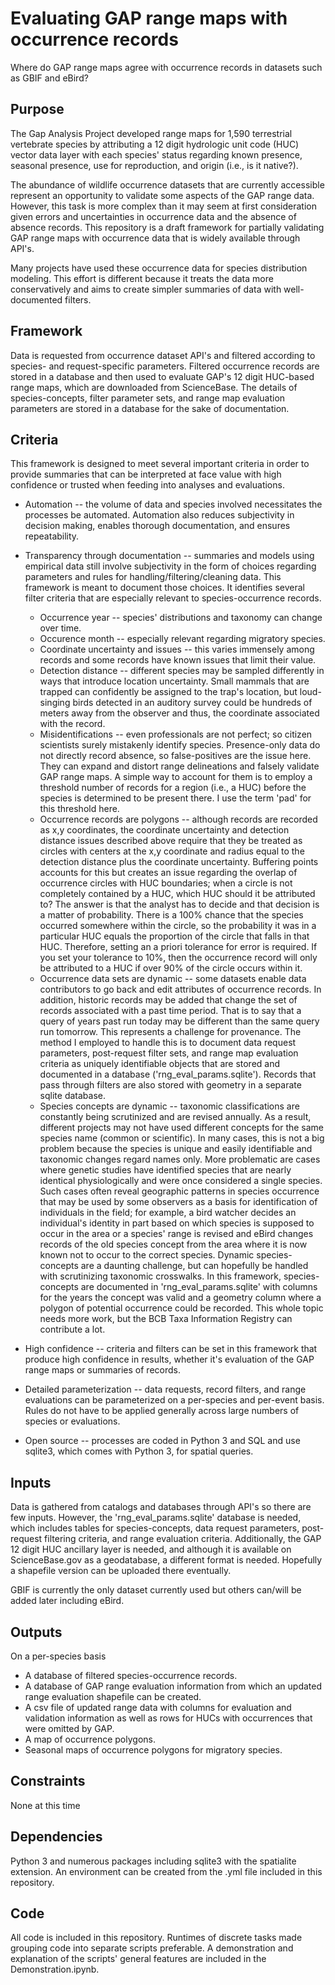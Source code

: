 # Evaluating GAP range maps with occurrence records
Where do GAP range maps agree with occurrence records in datasets such as GBIF and eBird?

## Purpose
The Gap Analysis Project developed range maps for 1,590 terrestrial vertebrate species by attributing a 12 digit hydrologic unit code (HUC) vector data layer with each species' status regarding known presence, seasonal presence, use for reproduction, and origin (i.e., is it native?).  

The abundance of wildlife occurrence datasets that are currently accessible represent an opportunity to validate some aspects of the GAP range data.  However, this task is more complex than it may seem at first consideration given errors and uncertainties in occurrence data and the absence of absence records.  This repository is a draft framework for partially validating GAP range maps with occurrence data that is widely available through API's.  

Many projects have used these occurrence data for species distribution modeling.  This effort is different because it treats the data more conservatively and aims to create simpler summaries of data with well-documented filters.

## Framework
Data is requested from occurrence dataset API's and filtered according to species- and request-specific parameters.  Filtered occurrence records are stored in a database and then used to evaluate GAP's 12 digit HUC-based range maps, which are downloaded from ScienceBase.  The details of species-concepts, filter parameter sets, and range map evaluation parameters are stored in a database for the sake of documentation.

## Criteria
This framework is designed to meet several important criteria in order to provide summaries that can be interpreted at face value with high confidence or trusted when feeding into analyses and evaluations.
* Automation -- the volume of data and species involved necessitates the processes be automated. Automation also reduces subjectivity in decision making, enables thorough documentation, and ensures repeatability.

* Transparency through documentation -- summaries and models using  empirical data still involve subjectivity in the form of choices regarding parameters and rules for handling/filtering/cleaning data.  This framework is meant to document those choices.  It identifies several filter criteria that are especially relevant to species-occurrence records.
  * Occurrence year -- species' distributions and taxonomy can change over time.
  * Occurence month -- especially relevant regarding migratory species.
  * Coordinate uncertainty and issues -- this varies immensely among records and some records have known issues that limit their value.
  * Detection distance -- different species may be sampled differently in ways that introduce location uncertainty.  Small mammals that are trapped can confidently be assigned to the trap's location, but loud-singing birds detected in an auditory survey could be hundreds of meters away from the observer and thus, the coordinate associated with the record.  
  * Misidentifications -- even professionals are not perfect; so citizen scientists surely mistakenly identify species.  Presence-only data do not directly record absence, so false-positives are the issue here.  They can expand and distort range delineations and falsely validate GAP range maps.  A simple way to account for them is to employ a threshold number of records for a region (i.e., a HUC) before the species is determined to be present there.  I use the term 'pad' for this threshold here.
  * Occurrence records are polygons -- although records are recorded as x,y coordinates, the coordinate uncertainty and detection distance issues described above require that they be treated as circles with centers at the x,y coordinate and radius equal to the detection distance plus the coordinate uncertainty.  Buffering points accounts for this but creates an issue regarding the overlap of occurrence circles with HUC boundaries; when a circle is not completely contained by a HUC, which HUC should it be attributed to?  The answer is that the analyst has to decide and that decision is a matter of probability.  There is a 100% chance that the species occurred somewhere within the circle, so the probability it was in a particular HUC equals the proportion of the circle that falls in that HUC.  Therefore, setting an a priori tolerance for error is required.  If you set your tolerance to 10%, then the occurrence record will only be attributed to a HUC if over 90% of the circle occurs within it.  
  * Occurrence data sets are dynamic -- some datasets enable data contributors to go back and edit attributes of occurrence records.  In addition, historic records may be added that change the set of records associated with a past time period.  That is to say that a query of years past run today may be different than the same query run tomorrow.  This represents a challenge for provenance.  The method I employed to handle this is to document data request parameters, post-request filter sets, and range map evaluation criteria as uniquely identifiable objects that are stored and documented in a database ('rng_eval_params.sqlite').  Records that pass through filters are also stored with geometry in a separate sqlite database.
  * Species concepts are dynamic -- taxonomic classifications are constantly being scrutinized and are revised annually.  As a result, different projects may not have used different concepts for the same species name (common or scientific).  In many cases, this is not a big problem because the species is unique and easily identifiable and taxonomic changes regard names only.  More problematic are cases where genetic studies have identified species that are nearly identical physiologically and were once considered a single species.  Such cases often reveal geographic patterns in species occurrence that may be used by some observers as a basis for identification of individuals in the field; for example, a bird watcher decides an individual's identity in part based on which species is supposed to occur in the area or a species' range is revised and eBird changes records of the old species concept from the area where it is now known not to occur to the correct species.  Dynamic species-concepts are a daunting challenge, but can hopefully be handled with scrutinizing taxonomic crosswalks.  In this framework, species-concepts are documented in 'rng_eval_params.sqlite' with columns for the years the concept was valid and a geometry column where a polygon of potential occurrence could be recorded.  This whole topic needs more work, but the BCB Taxa Information Registry can contribute a lot.

* High confidence -- criteria and filters can be set in this framework that produce high confidence in results, whether it's evaluation of the GAP range maps or summaries of records.

* Detailed parameterization -- data requests, record filters, and range evaluations can be parameterized on a per-species and per-event basis. Rules do not have to be applied generally across large numbers of species or evaluations.

* Open source -- processes are coded in Python 3 and SQL and use sqlite3, which comes with Python 3, for spatial queries.

## Inputs
Data is gathered from catalogs and databases through API's so there are few inputs.  However, the 'rng_eval_params.sqlite' database is needed, which includes tables for species-concepts, data request parameters, post-request filtering criteria, and range evaluation criteria.  Additionally, the GAP 12 digit HUC ancillary layer is needed, and although it is available on ScienceBase.gov as a geodatabase, a different format is needed.  Hopefully a shapefile version can be uploaded there eventually.

GBIF is currently the only dataset currently used but others can/will be added later including eBird.

## Outputs
On a per-species basis
* A database of filtered species-occurrence records.
* A database of GAP range evaluation information from which an updated range evaluation shapefile can be created.
* A csv file of updated range data with columns for evaluation and validation information as well as rows for HUCs with occurrences that were omitted by GAP.
* A map of occurrence polygons.
* Seasonal maps of occurrence polygons for migratory species.

## Constraints
None at this time

## Dependencies
Python 3 and numerous packages including sqlite3 with the spatialite extension.  An environment can be created from the .yml file included in this repository.

## Code
All code is included in this repository.  Runtimes of discrete tasks made grouping code into separate scripts preferable.  A demonstration and explanation of the scripts' general features are included in the Demonstration.ipynb.
